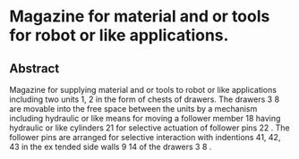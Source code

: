 # Magazine for material and or tools for robot or like applications.

## Abstract
Magazine for supplying material and or tools to robot or like applications including two units 1, 2 in the form of chests of drawers. The drawers 3 8 are movable into the free space between the units by a mechanism including hydraulic or like means for moving a follower member 18 having hydraulic or like cylinders 21 for selective actuation of follower pins 22 . The follower pins are arranged for selective interaction with indentions 41, 42, 43 in the ex tended side walls 9 14 of the drawers 3 8 .